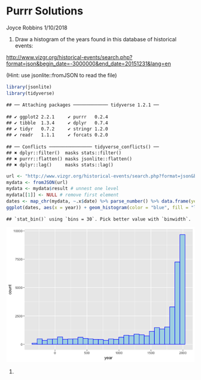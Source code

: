 Purrr Solutions
================
Joyce Robbins
1/10/2018

1.  Draw a histogram of the years found in this database of historical events:

<http://www.vizgr.org/historical-events/search.php?format=json&begin_date=-3000000&end_date=20151231&lang=en>

(Hint: use jsonlite::fromJSON to read the file)

``` r
library(jsonlite)
library(tidyverse)
```

    ## ── Attaching packages ───────────── tidyverse 1.2.1 ──

    ## ✔ ggplot2 2.2.1     ✔ purrr   0.2.4
    ## ✔ tibble  1.3.4     ✔ dplyr   0.7.4
    ## ✔ tidyr   0.7.2     ✔ stringr 1.2.0
    ## ✔ readr   1.1.1     ✔ forcats 0.2.0

    ## ── Conflicts ──────────────── tidyverse_conflicts() ──
    ## ✖ dplyr::filter()  masks stats::filter()
    ## ✖ purrr::flatten() masks jsonlite::flatten()
    ## ✖ dplyr::lag()     masks stats::lag()

``` r
url <- "http://www.vizgr.org/historical-events/search.php?format=json&begin_date=-3000000&end_date=20151231&lang=en"
mydata <- fromJSON(url)
mydata <- mydata$result # unnest one level
mydata[[1]] <- NULL # remove first element
dates <- map_chr(mydata, ~.x$date) %>% parse_number() %>% data.frame(year = .)
ggplot(dates, aes(x = year)) + geom_histogram(color = "blue", fill = "lightblue")
```

    ## `stat_bin()` using `bins = 30`. Pick better value with `binwidth`.

![](Purrr_solutions_files/figure-markdown_github/unnamed-chunk-1-1.png)

1.
